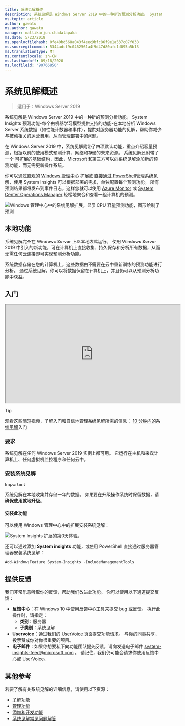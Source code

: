 ```yaml
---
title: 系统见解概述
description: 系统见解是 Windows Server 2019 中的一种新的预测分析功能。 System Insights 预测功能-每个由机器学习模型提供支持的功能-在本地分析 Windows Server 系统数据（如性能计数器和事件），提供对服务器功能的见解，帮助你减少与被动相关的运营费用，从而管理部署中的问题。
ms.topic: article
author: gawatu
ms.author: gawatu
manager: mallikarjun.chadalapaka
ms.date: 5/23/2018
ms.openlocfilehash: 0fe40bd568a043f4eec9bfc86f9e1a537c07f038
ms.sourcegitcommit: 5344adcf9c0462561a4f9d47d80afc1d095a5b13
ms.translationtype: MT
ms.contentlocale: zh-CN
ms.lasthandoff: 09/18/2020
ms.locfileid: "90766850"
---
```

# <a name="system-insights-overview"></a>系统见解概述

>适用于：Windows Server 2019

系统见解是 Windows Server 2019 中的一种新的预测分析功能。 System Insights 预测功能-每个由机器学习模型提供支持的功能-在本地分析 Windows Server 系统数据（如性能计数器和事件），提供对服务器功能的见解，帮助你减少与被动相关的运营费用，从而管理部署中的问题。

在 Windows Server 2019 中，系统见解附带了四项默认功能，重点介绍容量预测，根据以前的使用模式预测计算、网络和存储的未来资源。 系统见解还附带了一个 [可扩展的基础结构](adding-and-developing-capabilities.md)，因此，Microsoft 和第三方可以向系统见解添加新的预测功能，而无需更新操作系统。

你可以通过直观的 [Windows 管理中心](../windows-admin-center/overview.md) 扩展或 [直接通过 PowerShell](/powershell/module/systeminsights/)管理系统见解，使用 System Insights 可以根据部署的需求，单独配置每个预测功能。 所有预测结果都将发布到事件日志，这样您就可以使用 [Azure Monitor](https://azure.microsoft.com/services/monitor/) 或 [System Center Operations Manager](/system-center/scom/welcome?view=sc-om-1807) 轻松地聚合和查看一组计算机的预测。

![Windows 管理中心中的系统见解扩展，显示 CPU 容量预测功能，图形绘制了预测](media/cpu-forecast-2.png)

## <a name="local-functionality"></a>本地功能
系统见解完全在 Windows Server 上以本地方式运行。 使用 Windows Server 2019 中引入的新功能，可在计算机上直接收集、持久保存和分析所有数据，从而无需任何云连接即可实现预测分析功能。

系统数据存储在您的计算机上，这些数据由不需要在云中重新训练的预测功能进行分析。 通过系统见解，你可以将数据保留在计算机上，并且仍可以从预测分析功能中获益。

## <a name="get-started"></a>入门

<iframe src=https://www.youtube-nocookie.com/embed/AJxQkx5WSaA width=560 height=315 allowfullscreen></iframe>

>[!TIP]
>观看这些简短视频，了解入门和自信地管理系统见解所需的信息： [10 分钟内的系统见解](https://blogs.technet.microsoft.com/filecab/2018/07/24/getting-started-with-system-insights-in-10-minutes/)入门

### <a name="requirements"></a>要求
系统见解在任何 Windows Server 2019 实例上都可用。 它运行在主机和来宾计算机上、任何虚拟机监控程序和任何云中。

### <a name="install-system-insights"></a>安装系统见解
>[!IMPORTANT]
>系统见解在本地收集并存储一年的数据。 如果要在升级操作系统时保留数据，请 **确保使用就地升级**。

#### <a name="install-the-feature"></a>安装此功能
可以使用 Windows 管理中心中的扩展安装系统见解：

![System Insights 扩展的第0天体验。](media/day-0-2.png)

还可以通过添加 **System insights** 功能，或使用 PowerShell 直接通过服务器管理器安装系统见解：

```PowerShell
Add-WindowsFeature System-Insights -IncludeManagementTools
```

## <a name="provide-feedback"></a>提供反馈
我们非常乐意听取你的反馈，帮助我们改进此功能。 你可以使用以下通道提交反馈：
- **反馈中心**：在 Windows 10 中使用反馈中心工具来提交 bug 或反馈。 执行此操作时，请指定：
    - **类别**：服务器
    - **子类别**：系统见解
- **Uservoice**：通过我们的 [UserVoice 页面](https://windowsserver.uservoice.com/forums/295071-management-tools)提交功能请求。 与你的同事共享，投票赞成你对你很重要的项目。
- **电子邮件**：如果你想要私下向功能团队提交反馈，请向发送电子邮件 system-insights-feed@microsoft.com 。 请记住，我们仍可能会请求你使用反馈中心或 UserVoice。

## <a name="additional-references"></a>其他参考
若要了解有关系统见解的详细信息，请使用以下资源：

- [了解功能](understanding-capabilities.md)
- [管理功能](managing-capabilities.md)
- [添加和开发功能](adding-and-developing-capabilities.md)
- [系统见解常见问题解答](faq.md)